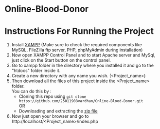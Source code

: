 # Online-Blood-Donor


# Instructions For Running the Project

1) Install [XAMPP](https://www.apachefriends.org/index.html) (Make sure to check the required components like MySQL, FileZilla ftp server, PHP, phpMyAdmin during installation)
2) Now open XAMPP Control Panel and to start Apache server and MySql, just click on the Start button on the control panel.
3) Go to xampp folder in the directory where you installed it and go to the "htdocs" folder inside it.
4) Create a new directory with any name you wish. (<Project_name>)
5) Then download all the files of this project inside the <Project_name> folder. <br>
   You can do this by :
   - Cloning this repo using `git clone https://github.com/25011908vardhan/Online-Blood-Donor.git` <br>
   OR <br>
   - Downloading and extracting the [zip file](https://github.com/25011908vardhan/Online-Blood-Donor/archive/refs/heads/main.zip)
6) Now just open your browser and go to http://localhost/<Project_name>/index.php

